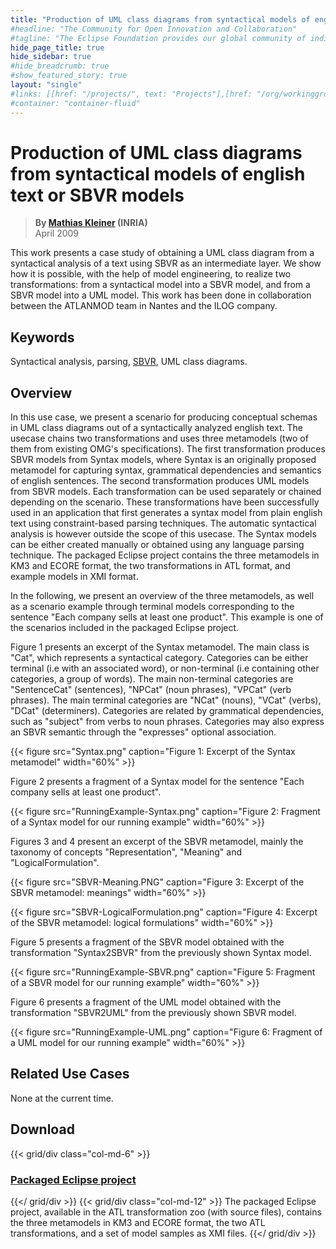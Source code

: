 ```yaml
---
title: "Production of UML class diagrams from syntactical models of english text or SBVR models"
#headline: "The Community for Open Innovation and Collaboration"
#tagline: "The Eclipse Foundation provides our global community of individuals and organizations with a mature, scalable, and business-friendly environment for open source software collaboration and innovation."
hide_page_title: true
hide_sidebar: true
#hide_breadcrumb: true
#show_featured_story: true
layout: "single"
#links: [[href: "/projects/", text: "Projects"],[href: "/org/workinggroups/", text: "Working Group"],[href: "/membership/", text: "Members"],[href: "/org/value", text: "Business Value"]]
#container: "container-fluid"
---
```


# Production of UML class diagrams from syntactical models of english text or SBVR models

> **By [Mathias Kleiner](mailto:mathias.kleiner@inria.fr) (INRIA)** \
> April 2009

This work presents a case study of obtaining a UML class diagram from a syntactical analysis of a text using SBVR as an intermediate layer. We show how it is possible, with the help of model engineering, to realize two transformations: from a syntactical model into a SBVR model, and from a SBVR model into a UML model. This work has been done in collaboration between the ATLANMOD team in Nantes and the ILOG company.

## Keywords

Syntactical analysis, parsing, [SBVR](https://www.omg.org/spec/SBVR/1.0/), UML class diagrams.

## Overview

In this use case, we present a scenario for producing conceptual schemas in UML class diagrams out of a syntactically analyzed english text. The usecase chains two transformations and uses three metamodels (two of them from existing OMG's specifications). The first transformation produces SBVR models from Syntax models, where Syntax is an originally proposed metamodel for capturing syntax, grammatical dependencies and semantics of english sentences. The second transformation produces UML models from SBVR models. Each transformation can be used separately or chained depending on the scenario. These transformations have been successfully used in an application that first generates a syntax model from plain english text using constraint-based parsing techniques. The automatic syntactical analysis is however outside the scope of this usecase. The Syntax models can be either created manually or obtained using any language parsing technique. The packaged Eclipse project contains the three metamodels in KM3 and ECORE format, the two transformations in ATL format, and example models in XMI format.

In the following, we present an overview of the three metamodels, as well as a scenario example through terminal models corresponding to the sentence "Each company sells at least one product". This example is one of the scenarios included in the packaged Eclipse project.

Figure 1 presents an excerpt of the Syntax metamodel. The main class is "Cat", which represents a syntactical category. Categories can be either terminal (i.e with an associated word), or non-terminal (i.e containing other categories, a group of words). The main non-terminal categories are "SentenceCat" (sentences), "NPCat" (noun phrases), "VPCat" (verb phrases). The main terminal categories are "NCat" (nouns), "VCat" (verbs), "DCat" (determiners). Categories are related by grammatical dependencies, such as "subject" from verbs to noun phrases. Categories may also express an SBVR semantic through the "expresses" optional association.

{{< figure src="Syntax.png" caption="Figure 1: Excerpt of the Syntax metamodel" width="60%" >}}

Figure 2 presents a fragment of a Syntax model for the sentence "Each company sells at least one product".

{{< figure src="RunningExample-Syntax.png" caption="Figure 2: Fragment of a Syntax model for our running example" width="60%" >}}

Figures 3 and 4 present an excerpt of the SBVR metamodel, mainly the taxonomy of concepts "Representation", "Meaning" and "LogicalFormulation".

{{< figure src="SBVR-Meaning.PNG" caption="Figure 3: Excerpt of the SBVR metamodel: meanings" width="60%" >}}

{{< figure src="SBVR-LogicalFormulation.png" caption="Figure 4: Excerpt of the SBVR metamodel: logical formulations" width="60%" >}}

Figure 5 presents a fragment of the SBVR model obtained with the transformation "Syntax2SBVR" from the previously shown Syntax model.

{{< figure src="RunningExample-SBVR.png" caption="Figure 5: Fragment of a SBVR model for our running example" width="60%" >}}

Figure 6 presents a fragment of the UML model obtained with the transformation "SBVR2UML" from the previously shown SBVR model.

{{< figure src="RunningExample-UML.png" caption="Figure 6: Fragment of a UML model for our running example" width="60%" >}}

## Related Use Cases

None at the current time.

##  Download

{{< grid/div class="col-md-6" >}}
### [Packaged Eclipse project](../../atltransformations/#syntax-to-sbvr-to-uml)
{{</ grid/div >}}
{{< grid/div class="col-md-12" >}}
The packaged Eclipse project, available in the ATL transformation zoo (with source files), contains the three metamodels in KM3 and ECORE format, the two ATL transformations, and a set of model samples as XMI files.
{{</ grid/div >}}

